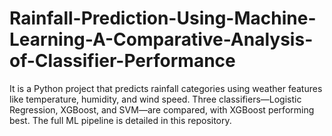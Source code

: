 # Rainfall-Prediction-Using-Machine-Learning-A-Comparative-Analysis-of-Classifier-Performance
It is a Python project that predicts rainfall categories using weather features like temperature, humidity, and wind speed. Three classifiers—Logistic Regression, XGBoost, and SVM—are compared, with XGBoost performing best. The full ML pipeline is detailed in this repository.
